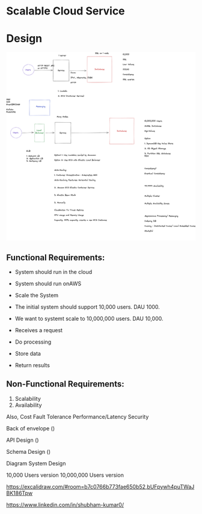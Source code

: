 

# Scalable Cloud Service 

# Design

![Cloud Service](./Untitled12.png)

## Functional Requirements:

- System should run in the cloud
- System should run onAWS

- Scale the System

- The initial system should support 10,000 users. DAU 1000. 

- We want to systemt scale to 10,000,000 users. DAU 10,000. 

- Receives a request
- Do processing
- Store data
- Return results


## Non-Functional Requirements:

1. Scalability
2. Availability 

Also,
Cost
Fault Tolerance
Performance/Latency
Security







Back of envelope ()

API Design ()

Schema Design ()



Diagram System Design 

10,000 Users version
10,000,000 Users version


https://excalidraw.com/#room=b7c0766b773fae650b52,bUFpywh4puTWaJBK186Tpw



https://www.linkedin.com/in/shubham-kumar0/

